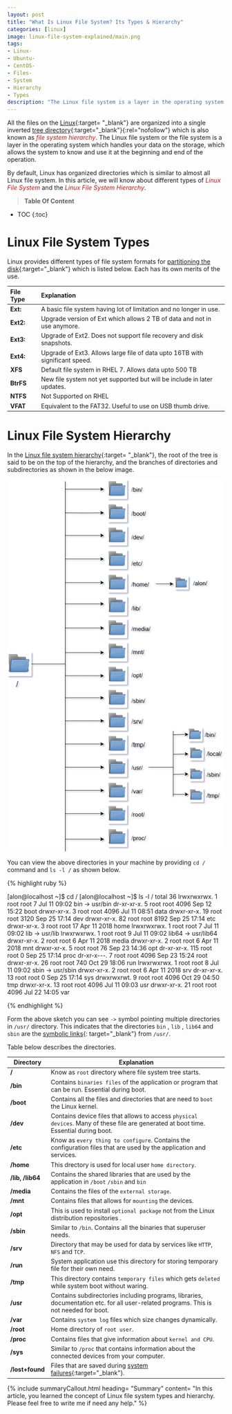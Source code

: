 ```yaml
---
layout: post
title: "What Is Linux File System? Its Types & Hierarchy"
categories: [linux]
image: linux-file-system-explained/main.png
tags:
- Linux-
- Ubuntu-
- CentOS-
- Files-
- System
- Hierarchy
- Types
description: "The Linux file system is a layer in the operating system that handles data on the storage. File System types like ext4, xfs, NTFS, etc & file system hierarchy."
---
```

All the files on the [Linux](https://stechalon.com/category/linux){:target= "_blank"} are organized into a single inverted [tree directory](https://en.wikipedia.org/wiki/Directory_information_tree){:target="_blank"}{:rel="nofollow"} which is also known as <span style="color:#bb1919">*file system hierarchy*</span>. The Linux file system or the file system is a layer in the operating system which handles your data on the storage, which allows the system to know and use it at the beginning and end of the operation. 

By default, Linux has organized directories which is similar to almost all Linux file system. In this article, we will know about different types of <span style="color:#bb1919">*Linux File System*</span> and the <span style="color:#bb1919">*Linux File System Hierarchy*</span>.

> **Table Of Content**

* TOC
{:toc}

# Linux File System Types

Linux provides different types of file system formats for [partitioning the disk](https://stechalon.com/virtualization-virtual-box-machine#history-of-virtualization){:target="_blank"} which is listed below. Each has its own merits of the use.
 
|File Type  | Explanation| 
|:------|:--|
| **Ext:** |  A basic file system having lot of limitation and no longer in use. |
| **Ext2:** |  Upgrade version of Ext which allows 2 TB of data and not in use anymore.  |
| **Ext3:** |  Upgrade of Ext2. Does not support file recovery and disk snapshots. |
| **Ext4:** | Upgrade of Ext3. Allows large file of data upto 16TB with significant speed. |
| **XFS** |  Default file system in RHEL 7. Allows data upto 500 TB |
| **BtrFS** | New file system not yet supported but will be include in later updates.|
| **NTFS** |  Not Supported on RHEL |
| **VFAT** |  Equivalent to the FAT32. Useful to use on USB thumb drive. |

# Linux File System Hierarchy

In the [Linux file system hierarchy](https://stechalon.com/linux-file-system-explained/#1-linux-file-system-hierarchy){:target= "_blank"}, the root of the tree is said to be on the top of the hierarchy,  and the branches of directories and subdirectories  as shown in the below image. 

![What Is Linux File System? Explained](static/img/posts/linux-file-system-explained/1.png)

You can view the above directories in your machine by providing `cd /` command and `ls -l /` as shown below.

{% highlight ruby %}

[alon@localhost ~]$ cd /
[alon@localhost ~]$ ls -l /
total 36
lrwxrwxrwx.   1 root root    7 Jul 11 09:02 bin -> usr/bin
dr-xr-xr-x.   5 root root 4096 Sep 12 15:22 boot
drwxr-xr-x.   3 root root 4096 Jul 11 08:51 data
drwxr-xr-x.  19 root root 3120 Sep 25 17:14 dev
drwxr-xr-x.  82 root root 8192 Sep 25 17:14 etc
drwxr-xr-x.   3 root root   17 Apr 11  2018 home
lrwxrwxrwx.   1 root root    7 Jul 11 09:02 lib -> usr/lib
lrwxrwxrwx.   1 root root    9 Jul 11 09:02 lib64 -> usr/lib64
drwxr-xr-x.   2 root root    6 Apr 11  2018 media
drwxr-xr-x.   2 root root    6 Apr 11  2018 mnt
drwxr-xr-x.   5 root root   76 Sep 23 14:36 opt
dr-xr-xr-x. 115 root root    0 Sep 25 17:14 proc
dr-xr-x---.   7 root root 4096 Sep 23 15:24 root
drwxr-xr-x.  26 root root  740 Oct 29 18:06 run
lrwxrwxrwx.   1 root root    8 Jul 11 09:02 sbin -> usr/sbin
drwxr-xr-x.   2 root root    6 Apr 11  2018 srv
dr-xr-xr-x.  13 root root    0 Sep 25 17:14 sys
drwxrwxrwt.   9 root root 4096 Oct 29 04:50 tmp
drwxr-xr-x.  13 root root 4096 Jul 11 09:03 usr
drwxr-xr-x.  21 root root 4096 Jul 22 14:05 var

{% endhighlight %}

Form the above sketch you can see `->` symbol pointing multiple directories in  `/usr/` directory.  This indicates that the directories  `bin` , `lib` , `lib64` and `sbin` are the [symbolic links](https://stechalon.com/understand-create-hard-soft-symbolic-links-linux){: target="_blank"} from `/usr/`.

Table below describes the directories.

|  Directory |Explanation |
|------------|------------|
| **/**      |  Know as `root` directory where file system tree starts. |
| **/bin**   |  Contains `binaries files` of the application or program that can be run. Essential during boot. |
| **/boot**  | Contains all the files and directories that are need to `boot` the Linux kernel. |
| **/dev**   | Contains device files that allows to access `physical devices`. Many of these file are generated at boot time. Essential during boot. |
| **/etc**   | Know as `every thing to configure`. Contains the configuration files that are used by the application and services. |
| **/home**  | This drectory is used for local user `home directory`.|
| **/lib, /lib64** |  Contains the shared libraries that are used by the application in `/boot`  `/sbin` and `bin`   |
| **/media** |  Contains the files of the `external storage`. |
| **/mnt**   |  Contains files that allows for `mounting` the devices. |
| **/opt**   |  This is used to install `optional package` not from the Linux distribution repositories .|
| **/sbin**  |  Similar to `/bin`. Contains all the binaries that superuser needs. |
| **/srv**   |  Directory that may be used for data by services like `HTTP`, `NFS` and `TCP`. |
| **/run**   |  System application use this directory for storing temporary file for their own need. |
| **/tmp**   |  This directory contains `temporary files` which gets `deleted` while system boot without waring. |
| **/usr**   | Contains subdirectories including programs, libraries, documentation etc. for all user-related programs. This is not needed for boot. |
| **/var**   |  Contains `system log` files which size changes dynamically. |
| **/root**  |  Home directory of `root user`. |
| **/proc**  |  Contains files that give information about `kernel and CPU`.  |
| **/sys**   | Similar to `/proc` that contains information about the connected devices from your computer.   |
| **/lost+found** |  Files that are saved during [system failures](https://stechalon.com/install-systemback-restore-previous-state-ubuntu-linux){:target="_blank"}.  |

{% include summaryCallout.html heading= "Summary" content= "In this article, you learned the concept of Linux file system types and hierarchy. Please feel free to write me if need any help." %}